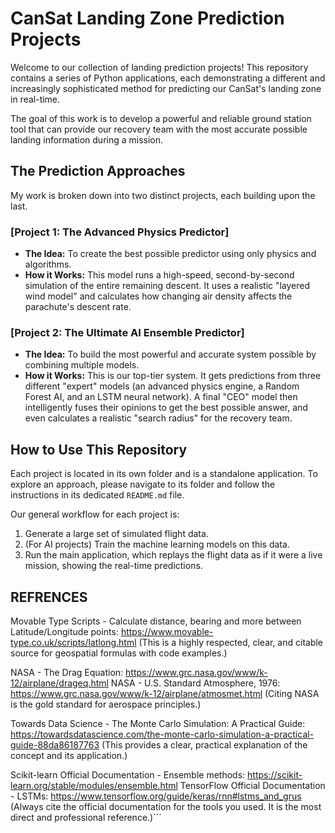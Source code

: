 # CanSat Landing Zone Prediction Projects

Welcome to our collection of landing prediction projects! This repository contains a series of Python applications, each demonstrating a different and increasingly sophisticated method for predicting our CanSat's landing zone in real-time.

The goal of this work is to develop a powerful and reliable ground station tool that can provide our recovery team with the most accurate possible landing information during a mission.

## The Prediction Approaches

My work is broken down into two distinct projects, each building upon the last.

### [Project 1: The Advanced Physics Predictor]

- **The Idea:** To create the best possible predictor using only physics and algorithms.
- **How it Works:** This model runs a high-speed, second-by-second simulation of the entire remaining descent. It uses a realistic "layered wind model" and calculates how changing air density affects the parachute's descent rate.

### [Project 2: The Ultimate AI Ensemble Predictor]

- **The Idea:** To build the most powerful and accurate system possible by combining multiple models.
- **How it Works:** This is our top-tier system. It gets predictions from three different "expert" models (an advanced physics engine, a Random Forest AI, and an LSTM neural network). A final "CEO" model then intelligently fuses their opinions to get the best possible answer, and even calculates a realistic "search radius" for the recovery team.

## How to Use This Repository

Each project is located in its own folder and is a standalone application. To explore an approach, please navigate to its folder and follow the instructions in its dedicated `README.md` file.

Our general workflow for each project is:

1. Generate a large set of simulated flight data.
2. (For AI projects) Train the machine learning models on this data.
3. Run the main application, which replays the flight data as if it were a live mission, showing the real-time predictions.

## REFRENCES

Movable Type Scripts - Calculate distance, bearing and more between Latitude/Longitude points: <https://www.movable-type.co.uk/scripts/latlong.html>
(This is a highly respected, clear, and citable source for geospatial formulas with code examples.)

NASA - The Drag Equation: <https://www.grc.nasa.gov/www/k-12/airplane/drageq.html>
NASA - U.S. Standard Atmosphere, 1976: <https://www.grc.nasa.gov/www/k-12/airplane/atmosmet.html>
(Citing NASA is the gold standard for aerospace principles.)

Towards Data Science - The Monte Carlo Simulation: A Practical Guide: <https://towardsdatascience.com/the-monte-carlo-simulation-a-practical-guide-88da86187763>
(This provides a clear, practical explanation of the concept and its application.)

Scikit-learn Official Documentation - Ensemble methods: <https://scikit-learn.org/stable/modules/ensemble.html>
TensorFlow Official Documentation - LSTMs: <https://www.tensorflow.org/guide/keras/rnn#lstms_and_grus>
(Always cite the official documentation for the tools you used. It is the most direct and professional reference.)```
